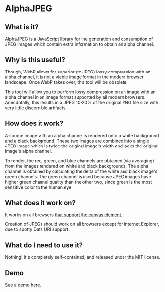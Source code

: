 AlphaJPEG
=========

What is it?
-----------

AlphaJPEG is a JavaScript library for the generation and consumption of JPEG
images which contain extra information to obtain an alpha channel.


Why is this useful?
-------------------

Though, WebP allows for superior (to JPEG) lossy compression with an alpha channel, it is not a viable image format in the modern browser landscape. Once WebP takes over, this tool will be obsolete.

This tool will allow you to perform lossy compression on an image with an alpha channel in an image format supported by all modern browsers. Anecdotally, this results in a JPEG 10-20% of the original PNG file size with very little discernible artifacts.


How does it work?
-----------------

A source image with an alpha channel is rendered onto a white background and a
black background. These two images are combined into a single JPEG image which
is twice the original image's width and lacks the original image's alpha
channel.

To render, the red, green, and blue channels are obtained (via averaging) from
the images rendered on white and black backgrounds. The alpha channel is
obtained by calculating the delta of the white and black image's green
channels. The green channel is used because JPEG images have higher green
channel quality than the other two, since green is the most sensitive color to
the human eye.


What does it work on?
---------------------

It works on all browsers [that support the canvas element](http://caniuse.com/#feat=canvas).

Creation of JPEGs should work on all browsers except for Internet Explorer, due to spotty Data URI support.


What do I need to use it?
-------------------------

Nothing! It's completely self-contained, and released under the MIT license.


Demo
----

See a demo [here](http://sigusrone.com/misc/alphajpeg).
